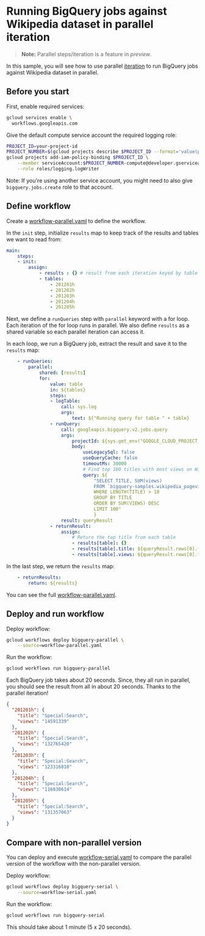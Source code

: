 # Running BigQuery jobs against Wikipedia dataset in parallel iteration

> **Note:** Parallel steps/iteration is a feature in *preview*.

In this sample, you will see how to use parallel
[iteration](https://cloud.google.com/workflows/docs/reference/syntax/iteration)
to run BigQuery jobs against Wikipedia dataset in parallel.

## Before you start

First, enable required services:

```sh
gcloud services enable \
  workflows.googleapis.com
```

Give the default compute service account the required logging role:

```sh
PROJECT_ID=your-project-id
PROJECT_NUMBER=$(gcloud projects describe $PROJECT_ID --format='value(projectNumber)')
gcloud projects add-iam-policy-binding $PROJECT_ID \
    --member serviceAccount:$PROJECT_NUMBER-compute@developer.gserviceaccount.com \
    --role roles/logging.logWriter
```

Note: If you're using another service account, you might need to also give
`bigquery.jobs.create` role to that account.

## Define workflow

Create a [workflow-parallel.yaml](workflow-parallel.yaml) to define the workflow.

In the `init` step, initialize `results` map to keep track of the results and
tables we want to read from:

```yaml
main:
    steps:
    - init:
        assign:
            - results : {} # result from each iteration keyed by table name
            - tables:
                - 201201h
                - 201202h
                - 201203h
                - 201204h
                - 201205h
```

Next, we define a `runQueries` step with `parallel` keyword with a for loop.
Each iteration of the for loop runs in parallel. We also define `results` as a
shared variable so each parallel iteration can access it.

In each loop, we run a BigQuery job, extract the result and save it to the
`results` map:

```yaml
    - runQueries:
        parallel:
            shared: [results]
            for:
                value: table
                in: ${tables}
                steps:
                - logTable:
                    call: sys.log
                    args:
                        text: ${"Running query for table " + table}
                - runQuery:
                    call: googleapis.bigquery.v2.jobs.query
                    args:
                        projectId: ${sys.get_env("GOOGLE_CLOUD_PROJECT_ID")}
                        body:
                            useLegacySql: false
                            useQueryCache: false
                            timeoutMs: 30000
                            # Find top 100 titles with most views on Wikipedia
                            query: ${
                                "SELECT TITLE, SUM(views)
                                FROM `bigquery-samples.wikipedia_pageviews." + table + "`
                                WHERE LENGTH(TITLE) > 10
                                GROUP BY TITLE
                                ORDER BY SUM(VIEWS) DESC
                                LIMIT 100"
                                }
                    result: queryResult
                - returnResult:
                    assign:
                        # Return the top title from each table
                        - results[table]: {}
                        - results[table].title: ${queryResult.rows[0].f[0].v}
                        - results[table].views: ${queryResult.rows[0].f[1].v}
```

In the last step, we return the `results` map:

```yaml
    - returnResults:
        return: ${results}
```

You can see the full [workflow-parallel.yaml](workflow-parallel.yaml).

## Deploy and run workflow

Deploy workflow:

```sh
gcloud workflows deploy bigquery-parallel \
    --source=workflow-parallel.yaml
```

Run the workflow:

```sh
gcloud workflows run bigquery-parallel
```

Each BigQuery job takes about 20 seconds. Since, they all run in parallel, you
should see the result from all in about 20 seconds. Thanks to the parallel
iteration!

```json
{
  "201201h": {
    "title": "Special:Search",
    "views": "14591339"
  },
  "201202h": {
    "title": "Special:Search",
    "views": "132765420"
  },
  "201203h": {
    "title": "Special:Search",
    "views": "123316818"
  },
  "201204h": {
    "title": "Special:Search",
    "views": "116830614"
  },
  "201205h": {
    "title": "Special:Search",
    "views": "131357063"
  }
}
```

## Compare with non-parallel version

You can deploy and execute [workflow-serial.yaml](workflow-serial.yaml) to
compare the parallel version of the workflow with the non-parallel version.

Deploy workflow:

```sh
gcloud workflows deploy bigquery-serial \
    --source=workflow-serial.yaml
```

Run the workflow:

```sh
gcloud workflows run bigquery-serial
```

This should take about 1 minute (5 x 20 seconds).
